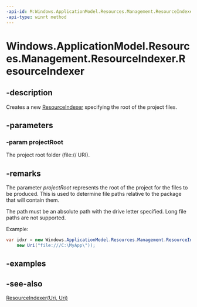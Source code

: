 ----api-id: M:Windows.ApplicationModel.Resources.Management.ResourceIndexer.#ctor(Windows.Foundation.Uri)
-api-type: winrt method
---<!-- Method syntaxpublic ResourceIndexer(Windows.Foundation.Uri projectRoot)--># Windows.ApplicationModel.Resources.Management.ResourceIndexer.ResourceIndexer## -descriptionCreates a new [ResourceIndexer](resourceindexer.md) specifying the root of the project files.## -parameters### -param projectRootThe project root folder (file:// URI).## -remarksThe parameter *projectRoot* represents the root of the project for the files to be produced. This is used to determine file paths relative to the package that will contain them.The path must be an absolute path with the drive letter specified. Long file paths are not supported.Example:```csharpvar idxr = new Windows.ApplicationModel.Resources.Management.ResourceIndexer(     new Uri("file:///C:\MyApp\"));```## -examples## -see-also[ResourceIndexer(Uri, Uri)](resourceindexer_resourceindexer_950603582.md)